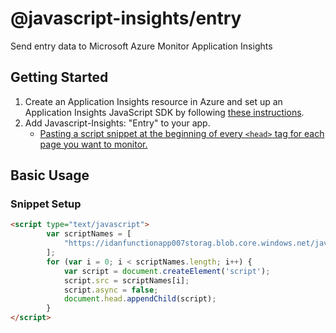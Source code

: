 # @javascript-insights/entry
Send entry data to Microsoft Azure Monitor Application Insights

## Getting Started

1. Create an Application Insights resource in Azure and set up an Application Insights JavaScript SDK by following [these instructions](https://github.com/microsoft/ApplicationInsights-JS/blob/master/README.md).
2. Add Javascript-Insights: "Entry" to your app. 
    - [Pasting a script snippet at the beginning of every `<head>` tag for each page you want to monitor.](#snippet-setup)


## Basic Usage

### Snippet Setup

```html
<script type="text/javascript">
        var scriptNames = [
            "https://idanfunctionapp007storag.blob.core.windows.net/javascript-insights-entry/main.80864916a48907bf502e.bundle.js"
        ];
        for (var i = 0; i < scriptNames.length; i++) {
            var script = document.createElement('script');
            script.src = scriptNames[i];
            script.async = false;
            document.head.appendChild(script);
        }
</script>
```
